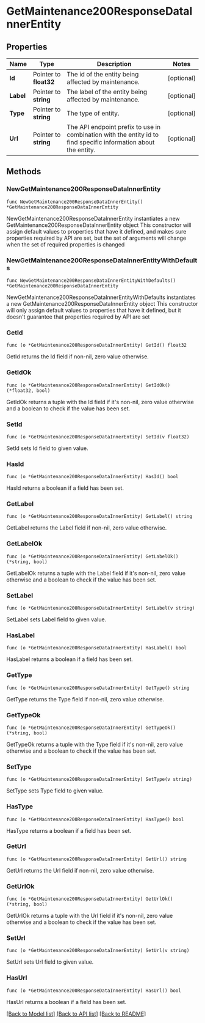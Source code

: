 # GetMaintenance200ResponseDataInnerEntity

## Properties

Name | Type | Description | Notes
------------ | ------------- | ------------- | -------------
**Id** | Pointer to **float32** | The id of the entity being affected by maintenance. | [optional] 
**Label** | Pointer to **string** | The label of the entity being affected by maintenance. | [optional] 
**Type** | Pointer to **string** | The type of entity. | [optional] 
**Url** | Pointer to **string** | The API endpoint prefix to use in combination with the entity id to find specific information about the entity. | [optional] 

## Methods

### NewGetMaintenance200ResponseDataInnerEntity

`func NewGetMaintenance200ResponseDataInnerEntity() *GetMaintenance200ResponseDataInnerEntity`

NewGetMaintenance200ResponseDataInnerEntity instantiates a new GetMaintenance200ResponseDataInnerEntity object
This constructor will assign default values to properties that have it defined,
and makes sure properties required by API are set, but the set of arguments
will change when the set of required properties is changed

### NewGetMaintenance200ResponseDataInnerEntityWithDefaults

`func NewGetMaintenance200ResponseDataInnerEntityWithDefaults() *GetMaintenance200ResponseDataInnerEntity`

NewGetMaintenance200ResponseDataInnerEntityWithDefaults instantiates a new GetMaintenance200ResponseDataInnerEntity object
This constructor will only assign default values to properties that have it defined,
but it doesn't guarantee that properties required by API are set

### GetId

`func (o *GetMaintenance200ResponseDataInnerEntity) GetId() float32`

GetId returns the Id field if non-nil, zero value otherwise.

### GetIdOk

`func (o *GetMaintenance200ResponseDataInnerEntity) GetIdOk() (*float32, bool)`

GetIdOk returns a tuple with the Id field if it's non-nil, zero value otherwise
and a boolean to check if the value has been set.

### SetId

`func (o *GetMaintenance200ResponseDataInnerEntity) SetId(v float32)`

SetId sets Id field to given value.

### HasId

`func (o *GetMaintenance200ResponseDataInnerEntity) HasId() bool`

HasId returns a boolean if a field has been set.

### GetLabel

`func (o *GetMaintenance200ResponseDataInnerEntity) GetLabel() string`

GetLabel returns the Label field if non-nil, zero value otherwise.

### GetLabelOk

`func (o *GetMaintenance200ResponseDataInnerEntity) GetLabelOk() (*string, bool)`

GetLabelOk returns a tuple with the Label field if it's non-nil, zero value otherwise
and a boolean to check if the value has been set.

### SetLabel

`func (o *GetMaintenance200ResponseDataInnerEntity) SetLabel(v string)`

SetLabel sets Label field to given value.

### HasLabel

`func (o *GetMaintenance200ResponseDataInnerEntity) HasLabel() bool`

HasLabel returns a boolean if a field has been set.

### GetType

`func (o *GetMaintenance200ResponseDataInnerEntity) GetType() string`

GetType returns the Type field if non-nil, zero value otherwise.

### GetTypeOk

`func (o *GetMaintenance200ResponseDataInnerEntity) GetTypeOk() (*string, bool)`

GetTypeOk returns a tuple with the Type field if it's non-nil, zero value otherwise
and a boolean to check if the value has been set.

### SetType

`func (o *GetMaintenance200ResponseDataInnerEntity) SetType(v string)`

SetType sets Type field to given value.

### HasType

`func (o *GetMaintenance200ResponseDataInnerEntity) HasType() bool`

HasType returns a boolean if a field has been set.

### GetUrl

`func (o *GetMaintenance200ResponseDataInnerEntity) GetUrl() string`

GetUrl returns the Url field if non-nil, zero value otherwise.

### GetUrlOk

`func (o *GetMaintenance200ResponseDataInnerEntity) GetUrlOk() (*string, bool)`

GetUrlOk returns a tuple with the Url field if it's non-nil, zero value otherwise
and a boolean to check if the value has been set.

### SetUrl

`func (o *GetMaintenance200ResponseDataInnerEntity) SetUrl(v string)`

SetUrl sets Url field to given value.

### HasUrl

`func (o *GetMaintenance200ResponseDataInnerEntity) HasUrl() bool`

HasUrl returns a boolean if a field has been set.


[[Back to Model list]](../README.md#documentation-for-models) [[Back to API list]](../README.md#documentation-for-api-endpoints) [[Back to README]](../README.md)


